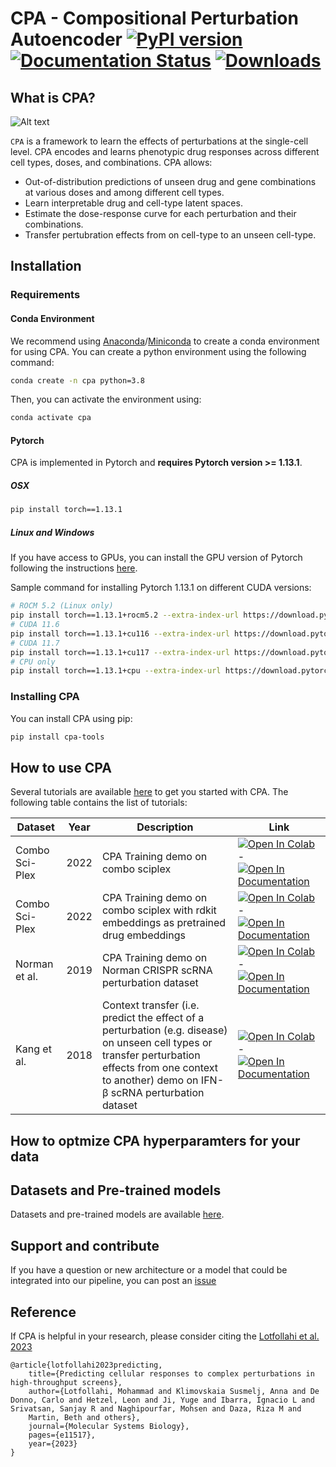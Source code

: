 #  CPA - Compositional Perturbation Autoencoder [![PyPI version](https://badge.fury.io/py/cpa-tools.svg)](https://badge.fury.io/py/cpa-tools) [![Documentation Status](https://readthedocs.org/projects/cpa-tools/badge/?version=latest)](https://cpa-tools.readthedocs.io/en/latest/?badge=latest) [![Downloads](https://static.pepy.tech/badge/cpa-tools)](https://pepy.tech/project/cpa-tools)

## What is CPA?

![Alt text](https://user-images.githubusercontent.com/33202701/156530222-c61e5982-d063-461c-b66e-c4591d2d0de4.png?raw=true "Title")

`CPA` is a framework to learn the effects of perturbations at the single-cell level. CPA encodes and learns phenotypic drug responses across different cell types, doses, and combinations. CPA allows:

* Out-of-distribution predictions of unseen drug and gene combinations at various doses and among different cell types.
* Learn interpretable drug and cell-type latent spaces.
* Estimate the dose-response curve for each perturbation and their combinations.
* Transfer pertubration effects from on cell-type to an unseen cell-type.


## Installation

### Requirements 

#### Conda Environment
We recommend using [Anaconda](https://www.anaconda.com/)/[Miniconda](https://docs.conda.io/projects/miniconda/en/latest/) to create a conda environment for using CPA. You can create a python environment using the following command:

```bash
conda create -n cpa python=3.8
```

Then, you can activate the environment using:

```bash
conda activate cpa
```
#### Pytorch
CPA is implemented in Pytorch and **requires Pytorch version >= 1.13.1**.

##### OSX
```bash
pip install torch==1.13.1
```
##### Linux and Windows
If you have access to GPUs, you can install the GPU version of Pytorch following the instructions [here](https://pytorch.org/get-started/previous-versions/).

Sample command for installing Pytorch 1.13.1 on different CUDA versions:

```bash
# ROCM 5.2 (Linux only)
pip install torch==1.13.1+rocm5.2 --extra-index-url https://download.pytorch.org/whl/rocm5.2
# CUDA 11.6
pip install torch==1.13.1+cu116 --extra-index-url https://download.pytorch.org/whl/cu116
# CUDA 11.7
pip install torch==1.13.1+cu117 --extra-index-url https://download.pytorch.org/whl/cu117
# CPU only
pip install torch==1.13.1+cpu --extra-index-url https://download.pytorch.org/whl/cpu
```

### Installing CPA
You can install CPA using pip:

```bash
pip install cpa-tools
```


## How to use CPA
Several tutorials are available [here](https://cpa-tools.readthedocs.io/en/latest/tutorials/index.html) to get you started with CPA.
The following table contains the list of tutorials:

| Dataset | Year | Description | Link |
| --- | --- | --- | --- |
| Combo Sci-Plex | 2022 | CPA Training demo on combo sciplex | [![Open In Colab](https://colab.research.google.com/assets/colab-badge.svg)](https://colab.research.google.com/github/theislab/cpa/blob/master/docs/tutorials/combosciplex.ipynb) - [![Open In Documentation](https://img.shields.io/badge/docs-blue)](https://cpa-tools.readthedocs.io/en/latest/tutorials/combosciplex.html) |
| Combo Sci-Plex | 2022 | CPA Training demo on combo sciplex with rdkit embeddings as pretrained drug embeddings | [![Open In Colab](https://colab.research.google.com/assets/colab-badge.svg)](https://colab.research.google.com/github/theislab/cpa/blob/master/docs/tutorials/combosciplex_Rdkit_embeddings.ipynb) - [![Open In Documentation](https://img.shields.io/badge/docs-blue)](https://cpa-tools.readthedocs.io/en/latest/tutorials/combosciplex_Rdkit_embeddings.html) |
| Norman et al. | 2019 | CPA Training demo on Norman CRISPR scRNA perturbation dataset | [![Open In Colab](https://colab.research.google.com/assets/colab-badge.svg)](https://colab.research.google.com/github/theislab/cpa/blob/master/docs/tutorials/Norman.ipynb) - [![Open In Documentation](https://img.shields.io/badge/docs-blue)](https://cpa-tools.readthedocs.io/en/latest/tutorials/Norman.html) |
| Kang et al. | 2018 | Context transfer (i.e. predict the effect of a perturbation (e.g. disease) on unseen cell types or transfer perturbation effects from one context to another) demo on IFN-β scRNA perturbation dataset | [![Open In Colab](https://colab.research.google.com/assets/colab-badge.svg)](https://colab.research.google.com/github/theislab/cpa/blob/master/docs/tutorials/Kang.ipynb) - [![Open In Documentation](https://img.shields.io/badge/docs-blue)](https://cpa-tools.readthedocs.io/en/latest/tutorials/Kang.html) |

How to optmize CPA hyperparamters for your data
-------------------------------


Datasets and Pre-trained models
-------------------------------
Datasets and pre-trained models are available [here](https://drive.google.com/drive/folders/1yFB0gBr72_KLLp1asojxTgTqgz6cwpju?usp=drive_link).


Support and contribute
-------------------------------
If you have a question or new architecture or a model that could be integrated into our pipeline, you can
post an [issue](https://github.com/theislab/cpa/issues/new)

Reference
-------------------------------
If CPA is helpful in your research, please consider citing the  [Lotfollahi et al. 2023](https://www.embopress.org/doi/full/10.15252/msb.202211517)


    @article{lotfollahi2023predicting,
        title={Predicting cellular responses to complex perturbations in high-throughput screens},
        author={Lotfollahi, Mohammad and Klimovskaia Susmelj, Anna and De Donno, Carlo and Hetzel, Leon and Ji, Yuge and Ibarra, Ignacio L and Srivatsan, Sanjay R and Naghipourfar, Mohsen and Daza, Riza M and 
        Martin, Beth and others},
        journal={Molecular Systems Biology},
        pages={e11517},
        year={2023}
    }


